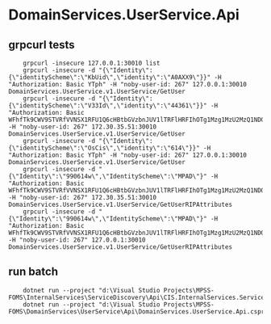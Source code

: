 ﻿# DomainServices.UserService.Api

## grpcurl tests
        grpcurl -insecure 127.0.0.1:30010 list
        grpcurl -insecure -d "{\"Identity\":{\"identityScheme\":\"KbUid\",\"identity\":\"A0AXX9\"}}" -H "Authorization: Basic YTph" -H "noby-user-id: 267" 127.0.0.1:30010 DomainServices.UserService.v1.UserService/GetUser
        grpcurl -insecure -d "{\"Identity\":{\"identityScheme\":\"V33Id\",\"identity\":\"44361\"}}" -H "Authorization: Basic WFhfTk9CWV9STVRfVVNSX1RFU1Q6cHBtbGVzbnJUV1lTRFlHRFIhOTg1Mzg1MzU2MzQ1NDQ=" -H "noby-user-id: 267" 172.30.35.51:30010 DomainServices.UserService.v1.UserService/GetUser
        grpcurl -insecure -d "{\"Identity\":{\"identityScheme\":\"OsCis\",\"identity\":\"614\"}}" -H "Authorization: Basic YTph" -H "noby-user-id: 267" 127.0.0.1:30010 DomainServices.UserService.v1.UserService/GetUser
		grpcurl -insecure -d "{\"Identity\":\"990614w\",\"IdentityScheme\":\"MPAD\"}" -H "Authorization: Basic WFhfTk9CWV9STVRfVVNSX1RFU1Q6cHBtbGVzbnJUV1lTRFlHRFIhOTg1Mzg1MzU2MzQ1NDQ=" -H "noby-user-id: 267" 172.30.35.51:30010 DomainServices.UserService.v1.UserService/GetUserRIPAttributes
		grpcurl -insecure -d "{\"Identity\":\"990614w\",\"IdentityScheme\":\"MPAD\"}" -H "Authorization: Basic WFhfTk9CWV9STVRfVVNSX1RFU1Q6cHBtbGVzbnJUV1lTRFlHRFIhOTg1Mzg1MzU2MzQ1NDQ=" -H "noby-user-id: 267" 127.0.0.1:30010 DomainServices.UserService.v1.UserService/GetUserRIPAttributes

## run batch
        dotnet run --project "d:\Visual Studio Projects\MPSS-FOMS\InternalServices\ServiceDiscovery\Api\CIS.InternalServices.ServiceDiscovery.Api.csproj"
        dotnet run --project "d:\Visual Studio Projects\MPSS-FOMS\DomainServices\UserService\Api\DomainServices.UserService.Api.csproj"
